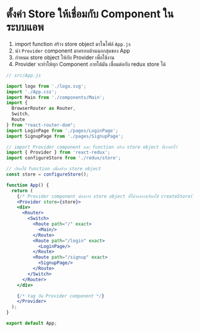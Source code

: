 
# ตั้งค่า Store ให้เชื่อมกับ Component ในระบบแอพ

1. import function สร้าง store object มาในไฟล์ `App.js `
2. นำ `Provider` component มาครอบด้านนอกสุดของ App 
3. กำหนด store object ให้กับ Provider เพื่อใช้งาน
4. Provider จะทำให้ทุก Component ภายใต้มัน เชื่อมต่อกับ redux store ได้ 

```jsx
// src/App.js

import logo from './logo.svg';
import './App.css';
import Main from './components/Main';
import {
  BrowserRouter as Router,
  Switch,
  Route
} from "react-router-dom";
import LoginPage from './pages/LoginPage';
import SignupPage from './pages/SignupPage';

// import Provider component และ function สร้าง store object ที่เราทำไว้
import { Provider } from 'react-redux';
import configureStore from './redux/store';

// เรียกใช้ function เพื่อสร้าง store object
const store = configureStore();

function App() {
  return (
    {/* Provider component ต้องการ store object ที่ได้จากการเรียกใช้ createStore()  */}
    <Provider store={store}>
    <div>
      <Router>
        <Switch>
          <Route path="/" exact>
            <Main/>
          </Route>
          <Route path="/login" exact>
            <LoginPage/>
          </Route>
          <Route path="/signup" exact>
            <SignupPage/>
          </Route>
        </Switch>
      </Router>
    </div>

    {/* tag ปิด Provider component */}
    </Provider>
  );
}

export default App;

```
